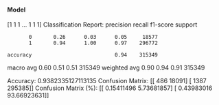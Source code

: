 #### Model
[1 1 1 ... 1 1 1]
Classification Report:
              precision    recall  f1-score   support

           0       0.26      0.03      0.05     18577
           1       0.94      1.00      0.97    296772

    accuracy                           0.94    315349
   macro avg       0.60      0.51      0.51    315349
weighted avg       0.90      0.94      0.91    315349

Accuracy: 0.9382335127113135
Confusion Matrix:
[[   486  18091]
 [  1387 295385]]
Confusion Matrix (%):
[[ 0.15411496  5.73681857]
 [ 0.43983016 93.66923631]]
